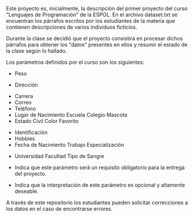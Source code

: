 Este proyecto es, inicialmente, la descripción del primer proyecto del curso "Lenguajes de Programación" de la ESPOL. En el archivo dataset.txt se encuentran los párrafos escritos por los estudiantes de la materia que contienen descripciones de varios individuos ficticios.

Durante la clase se decidió que el proyecto consistirá en procesar dichos párrafos para obtener los "datos" presentes en ellos y resumir el estado de la clase según lo hallado.

Los parámetros definidos por el curso son los siguientes:
+ Peso
* Dirección
+ Carrera
+ Correo
+ Teléfono
+ Lugar de Nacimiento
Escuela
Colegio
Mascota
+ Estado Civil
Color Favorito
* Identificación
* Hobbies
* Fecha de Nacimiento
Trabajo
Especialización
+ Universidad
Facultad
Tipo de Sangre

+ Indica que este parámetro será un requisito obligatorio para la entrega del proyecto.
* Indica que la interpretación de este parámetro es opcional y altamente deseable.

A través de este repositorio los estudiantes pueden solicitar correcciones a los datos en el caso de encontrarse errores.
